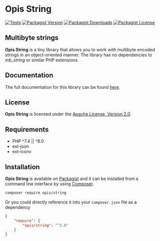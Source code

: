 Opis String
===========
[![Tests](https://github.com/opis/string/workflows/Tests/badge.svg)](https://github.com/opis/string/actions)
[![Packagist Version](https://img.shields.io/packagist/v/opis/string?label=Version)](https://packagist.org/packages/opis/string)
[![Packagist Downloads](https://img.shields.io/packagist/dt/opis/string?label=Downloads)](https://packagist.org/packages/opis/string)
[![Packagist License](https://img.shields.io/packagist/l/opis/string?color=teal&label=License)](https://packagist.org/packages/opis/string)


Multibyte strings
----------------------------

**Opis String** is a tiny library that allows you to work with multibyte encoded strings in an object-oriented manner.
The library has no dependencies to *mb_string* or similar PHP extensions.

## Documentation

The full documentation for this library can be found [here][documentation].

## License

**Opis String** is licensed under the [Apache License, Version 2.0][license].

## Requirements

* PHP ^7.4 || ^8.0
* ext-json
* ext-iconv

## Installation

**Opis String** is available on [Packagist] and it can be installed from a
command line interface by using [Composer].

```bash
composer require opis/string
```

Or you could directly reference it into your `composer.json` file as a dependency

```json
{
    "require": {
        "opis/string": "^2.0"
    }
}
```

[documentation]: https://opis.io/string
[license]: https://www.apache.org/licenses/LICENSE-2.0 "Apache License"
[Packagist]: https://packagist.org/packages/opis/string "Packagist"
[Composer]: https://getcomposer.org "Composer"
